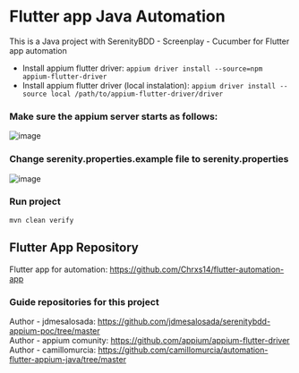 # Flutter app Java Automation

This is a Java project with SerenityBDD - Screenplay - Cucumber for Flutter app automation

- Install appium flutter driver:
  ```appium driver install --source=npm appium-flutter-driver ```
- Install appium flutter driver (local instalation):
  ```appium driver install --source local /path/to/appium-flutter-driver/driver ```

### Make sure the appium server starts as follows:

![image](https://github.com/Chrxs14/flutter-java-automation/assets/72365481/01a5241c-e5d7-49f9-a0a5-71a93f001f87)

### Change serenity.properties.example file to serenity.properties

![image](https://github.com/Chrxs14/flutter-java-automation/assets/72365481/6e4230c8-b7ab-46ab-94d7-eaf5a8e8f62b)

### Run project

```mvn clean verify```

## Flutter App Repository

Flutter app for automation: https://github.com/Chrxs14/flutter-automation-app

### Guide repositories for this project

Author - jdmesalosada: https://github.com/jdmesalosada/serenitybdd-appium-poc/tree/master  
Author - appium comunity: https://github.com/appium/appium-flutter-driver  
Author - camillomurcia: https://github.com/camillomurcia/automation-flutter-appium-java/tree/master  
